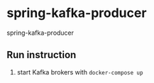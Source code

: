 # spring-kafka-producer
spring-kafka-producer

## Run instruction

1. start Kafka brokers with `docker-compose up`
